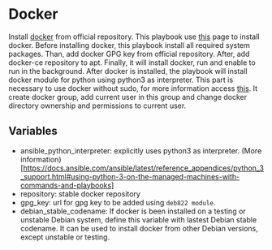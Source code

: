 # Docker

Install [docker](https://www.docker.com/) from official repository. This playbook
use [this](https://docs.docker.com/engine/install/debian/) page to install docker.
Before installing docker, this playbook install all required system packages. Than,
add docker GPG key from official repository. After, add docker-ce repository to apt.
Finally, it will install docker, run and enable to run in the background.
After docker is installed, the playbook will install docker module for python using
python3 as interpreter.
This part is necessary to use docker without sudo, for more information access
[this](https://docs.docker.com/engine/install/linux-postinstall/). It create docker
group, add current user in this group and change docker directory ownership and
permissions to current user.

## Variables
- ansible_python_interpreter: explicitly uses python3 as interpreter. (More information)[https://docs.ansible.com/ansible/latest/reference_appendices/python_3_support.html#using-python-3-on-the-managed-machines-with-commands-and-playbooks]
- repository: stable docker repository
- gpg_key: url for gpg key to be added using `deb822 module`.
- debian_stable_codename: If docker is been installed on a testing or unstable Debian system, define this variable with lastest Debian stable codename. It can be used to install docker from other Debian versions, except unstable or testing.
